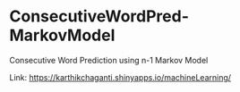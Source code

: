 # ConsecutiveWordPred-MarkovModel
Consecutive Word Prediction using n-1 Markov Model

Link: https://karthikchaganti.shinyapps.io/machineLearning/
